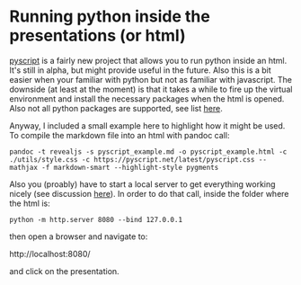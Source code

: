 # Running python inside the presentations (or html)

[pyscript](https://pyscript.net/) is a fairly new project that allows you to run python inside an html. It's still in alpha, but might provide useful in the future. Also this is a bit easier when your familiar with python but not as familiar with javascript. The downside (at least at the moment) is that it takes a while to fire up the virtual environment and install the necessary packages when the html is opened. Also not all python packages are supported, see list [here](https://pyodide.org/en/stable/usage/packages-in-pyodide.html).

Anyway, I included a small example here to highlight how it might be used. To compile the markdown file into an html with pandoc call:

`pandoc -t revealjs -s pyscript_example.md -o pyscript_example.html -c ./utils/style.css -c https://pyscript.net/latest/pyscript.css --mathjax -f markdown-smart --highlight-style pygments`

Also you (proably) have to start a local server to get everything working nicely (see discussion [here](https://docs.pyscript.net/latest/tutorials/getting-started.html)). In order to do that call, inside the folder where the html is:

`python -m http.server 8080 --bind 127.0.0.1`

then open a browser and navigate to: 

http://localhost:8080/

and click on the presentation.

